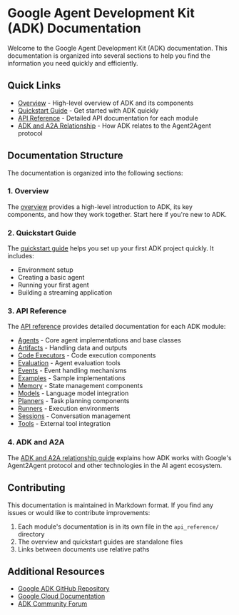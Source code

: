 # Google Agent Development Kit (ADK) Documentation

Welcome to the Google Agent Development Kit (ADK) documentation. This documentation is organized into several sections to help you find the information you need quickly and efficiently.

## Quick Links

- [Overview](adk_overview.md) - High-level overview of ADK and its components
- [Quickstart Guide](adk_quickstart.md) - Get started with ADK quickly
- [API Reference](api_reference/index.md) - Detailed API documentation for each module
- [ADK and A2A Relationship](adk_a2a_relationship.md) - How ADK relates to the Agent2Agent protocol

## Documentation Structure

The documentation is organized into the following sections:

### 1. Overview
The [overview](adk_overview.md) provides a high-level introduction to ADK, its key components, and how they work together. Start here if you're new to ADK.

### 2. Quickstart Guide
The [quickstart guide](adk_quickstart.md) helps you set up your first ADK project quickly. It includes:
- Environment setup
- Creating a basic agent
- Running your first agent
- Building a streaming application

### 3. API Reference
The [API reference](api_reference/index.md) provides detailed documentation for each ADK module:

- [Agents](api_reference/agents.md) - Core agent implementations and base classes
- [Artifacts](api_reference/artifacts.md) - Handling data and outputs
- [Code Executors](api_reference/code_executors.md) - Code execution components
- [Evaluation](api_reference/evaluation.md) - Agent evaluation tools
- [Events](api_reference/events.md) - Event handling mechanisms
- [Examples](api_reference/examples.md) - Sample implementations
- [Memory](api_reference/memory.md) - State management components
- [Models](api_reference/models.md) - Language model integration
- [Planners](api_reference/planners.md) - Task planning components
- [Runners](api_reference/runners.md) - Execution environments
- [Sessions](api_reference/sessions.md) - Conversation management
- [Tools](api_reference/tools.md) - External tool integration

### 4. ADK and A2A
The [ADK and A2A relationship guide](adk_a2a_relationship.md) explains how ADK works with Google's Agent2Agent protocol and other technologies in the AI agent ecosystem.

## Contributing

This documentation is maintained in Markdown format. If you find any issues or would like to contribute improvements:

1. Each module's documentation is in its own file in the `api_reference/` directory
2. The overview and quickstart guides are standalone files
3. Links between documents use relative paths

## Additional Resources

- [Google ADK GitHub Repository](https://github.com/google/adk)
- [Google Cloud Documentation](https://cloud.google.com/vertex-ai/docs/generative-ai/agents/adk)
- [ADK Community Forum](https://github.com/google/adk/discussions)

